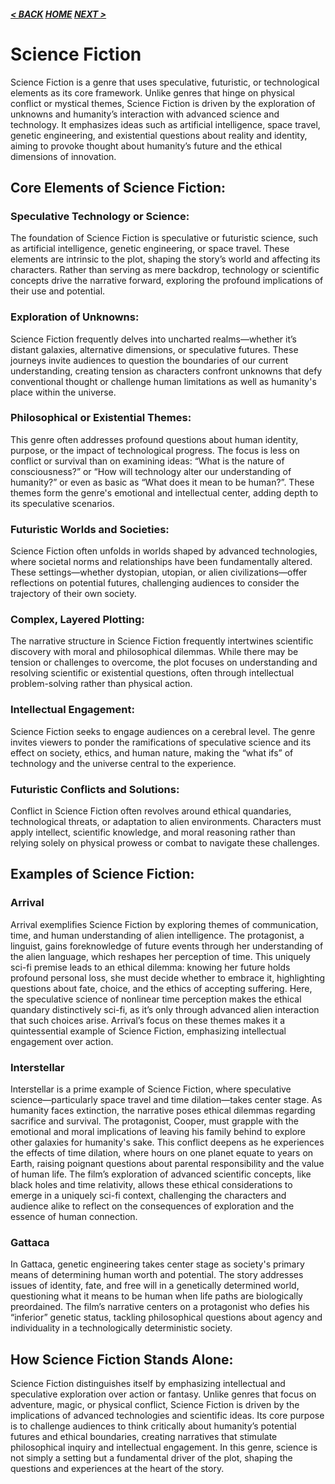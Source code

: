 ##### [< BACK](horror.md) [HOME](index.md) [NEXT >](action.md)

# Science Fiction

Science Fiction is a genre that uses speculative, futuristic, or technological elements as its core framework. Unlike genres that hinge on physical conflict or mystical themes, Science Fiction is driven by the exploration of unknowns and humanity’s interaction with advanced science and technology. It emphasizes ideas such as artificial intelligence, space travel, genetic engineering, and existential questions about reality and identity, aiming to provoke thought about humanity’s future and the ethical dimensions of innovation.

## Core Elements of Science Fiction:

### Speculative Technology or Science:

The foundation of Science Fiction is speculative or futuristic science, such as artificial intelligence, genetic engineering, or space travel. These elements are intrinsic to the plot, shaping the story’s world and affecting its characters. Rather than serving as mere backdrop, technology or scientific concepts drive the narrative forward, exploring the profound implications of their use and potential.

### Exploration of Unknowns:

Science Fiction frequently delves into uncharted realms—whether it’s distant galaxies, alternative dimensions, or speculative futures. These journeys invite audiences to question the boundaries of our current understanding, creating tension as characters confront unknowns that defy conventional thought or challenge human limitations as well as humanity's place within the universe.

### Philosophical or Existential Themes:

This genre often addresses profound questions about human identity, purpose, or the impact of technological progress. The focus is less on conflict or survival than on examining ideas: “What is the nature of consciousness?” or “How will technology alter our understanding of humanity?” or even as basic as “What does it mean to be human?”. These themes form the genre's emotional and intellectual center, adding depth to its speculative scenarios.

### Futuristic Worlds and Societies:

Science Fiction often unfolds in worlds shaped by advanced technologies, where societal norms and relationships have been fundamentally altered. These settings—whether dystopian, utopian, or alien civilizations—offer reflections on potential futures, challenging audiences to consider the trajectory of their own society.

### Complex, Layered Plotting:

The narrative structure in Science Fiction frequently intertwines scientific discovery with moral and philosophical dilemmas. While there may be tension or challenges to overcome, the plot focuses on understanding and resolving scientific or existential questions, often through intellectual problem-solving rather than physical action.

### Intellectual Engagement:

Science Fiction seeks to engage audiences on a cerebral level. The genre invites viewers to ponder the ramifications of speculative science and its effect on society, ethics, and human nature, making the “what ifs” of technology and the universe central to the experience.

### Futuristic Conflicts and Solutions:

Conflict in Science Fiction often revolves around ethical quandaries, technological threats, or adaptation to alien environments. Characters must apply intellect, scientific knowledge, and moral reasoning rather than relying solely on physical prowess or combat to navigate these challenges.

## Examples of Science Fiction:

### Arrival

Arrival exemplifies Science Fiction by exploring themes of communication, time, and human understanding of alien intelligence. The protagonist, a linguist, gains foreknowledge of future events through her understanding of the alien language, which reshapes her perception of time. This uniquely sci-fi premise leads to an ethical dilemma: knowing her future holds profound personal loss, she must decide whether to embrace it, highlighting questions about fate, choice, and the ethics of accepting suffering. Here, the speculative science of nonlinear time perception makes the ethical quandary distinctively sci-fi, as it’s only through advanced alien interaction that such choices arise. Arrival’s focus on these themes makes it a quintessential example of Science Fiction, emphasizing intellectual engagement over action.

### Interstellar

Interstellar is a prime example of Science Fiction, where speculative science—particularly space travel and time dilation—takes center stage. As humanity faces extinction, the narrative poses ethical dilemmas regarding sacrifice and survival. The protagonist, Cooper, must grapple with the emotional and moral implications of leaving his family behind to explore other galaxies for humanity's sake. This conflict deepens as he experiences the effects of time dilation, where hours on one planet equate to years on Earth, raising poignant questions about parental responsibility and the value of human life. The film’s exploration of advanced scientific concepts, like black holes and time relativity, allows these ethical considerations to emerge in a uniquely sci-fi context, challenging the characters and audience alike to reflect on the consequences of exploration and the essence of human connection.

### Gattaca

In Gattaca, genetic engineering takes center stage as society's primary means of determining human worth and potential. The story addresses issues of identity, fate, and free will in a genetically determined world, questioning what it means to be human when life paths are biologically preordained. The film’s narrative centers on a protagonist who defies his “inferior” genetic status, tackling philosophical questions about agency and individuality in a technologically deterministic society.

## How Science Fiction Stands Alone:

Science Fiction distinguishes itself by emphasizing intellectual and speculative exploration over action or fantasy. Unlike genres that focus on adventure, magic, or physical conflict, Science Fiction is driven by the implications of advanced technologies and scientific ideas. Its core purpose is to challenge audiences to think critically about humanity’s potential futures and ethical boundaries, creating narratives that stimulate philosophical inquiry and intellectual engagement. In this genre, science is not simply a setting but a fundamental driver of the plot, shaping the questions and experiences at the heart of the story.